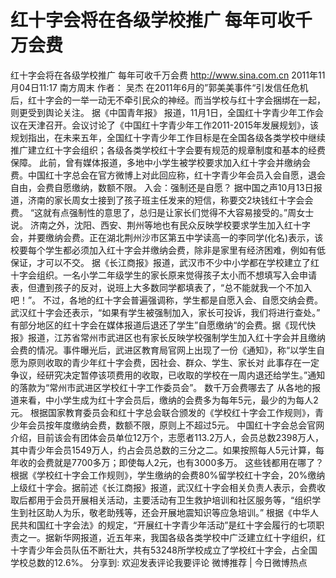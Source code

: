 # 红十字会将在各级学校推广 每年可收千万会费

红十字会将在各级学校推广 每年可收千万会费
http://www.sina.com.cn  2011年11月04日11:17  南方周末
作者： 吴杰
在2011年6月的”郭美美事件“引发信任危机后，红十字会的一举一动无不牵引民众的神经。而当学校与红十字会捆绑在一起，则更受到舆论关注。
据《中国青年报》 报道，11月1日，全国红十字青少年工作会议在天津召开。会议讨论了《中国红十字青少年工作2011-2015年发展规划》，该规划指出，在未来五年，全国红十字青少年工作目标是在全国各级各类学校中继续推广建立红十字会组织；各级各类学校红十字会要有规范的规章制度和基本的经费保障。
此前，曾有媒体报道，多地中小学生被学校要求加入红十字会并缴纳会费。中国红十字总会在官方微博上对此回应称，红十字青少年会员入会自愿，退会自由，会费自愿缴纳，数额不限。
入会：强制还是自愿？
据中国之声10月13日报道，济南的家长周女士接到了孩子班主任发来的短信，称要交2块钱红十字会会费。
“这就有点强制性的意思了，总归是让家长们觉得不大容易接受的。”周女士说。
济南之外，沈阳、西安、荆州等地也有民众反映学校要求学生加入红十字会，并要缴纳会费。正在湖北荆州沙市区第五中学读高一的李同学(化名)表示，该校要每个学生都必须加入红十字会并缴纳会费，除非是家里有经济困难，例如有低保证，才可以不交。
据《长江商报》报道，武汉市不少中小学都在学校建立了红十字会组织。一名小学二年级学生的家长原来觉得孩子太小而不想填写入会申请表，但遭到孩子的反对，说班上大多数同学都填表了，“总不能就我一个不加入吧！”。
不过，各地的红十字会普遍强调称，学生都是自愿入会、自愿交纳会费。武汉红十字会还表示，“如果有学生被强制加入，家长可投诉，我们将进行查处。”
有部分地区的红十字会在媒体报道后退还了学生”自愿缴纳“的会费。据《现代快报》报道，江苏省常州市武进区也有家长反映学校强制学生加入红十字会并且缴纳会费的情况。事件曝光后，武进区教育局官网上出现了一份《通知》，称“以学生自愿为原则收取的青少年红十字会费，因社会、群众、学生、家长对 此事存在一定争议，经研究决定暂停该项费用的收取，已收取的学校在一周内退还给学生。”通知的落款为“常州市武进区学校红十字工作委员会”。
数千万会费哪去了
从各地的报道来看，中小学生成为红十字会员后，缴纳的会费多为每年5元，最少的为每人2元。
根据国家教育委员会和红十字总会联合颁发的《学校红十字会工作规则》，青少年会员按年度缴纳会费，数额不限，原则上不超过5元。
中国红十字会总会官网介绍，目前该会有团体会员单位12万个，志愿者113.2万人，会员总数2398万人，其中青少年会员1549万人，约占会员总数的三分之二。如果按照每人5元计算，每年收的会费就是7700多万；即使每人2元，也有3000多万。
这些钱都用在哪了？根据《学校红十字会工作规则》，学生缴纳的会费80%留学校红十字会，20%缴纳上级红十字会。据前述《长江商报》报道，武汉红十字会相关负责人表示，会费收取后都用于会员开展相关活动，主要活动有卫生救护培训和社区服务等，“组织学生到社区助人为乐，敬老助残等，还会开展地震知识等应急培训。”
根据《中华人民共和国红十字会法》的规定，“开展红十字青少年活动”是红十字会履行的七项职责之一。据新华网报道，近五年来，我国各级各类学校中广泛建立红十字组织，红十字青少年会员队伍不断壮大，共有53248所学校成立了学校红十字会，占全国学校总数的12.6%。
分享到: 欢迎发表评论我要评论
微博推荐 | 今日微博热点

